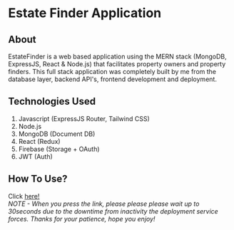 # Estate Finder Application

## About
EstateFinder is a web based application using the MERN stack (MongoDB, ExpressJS, React & Node.js) that facilitates property owners and property finders. This full stack application was completely built by me from the database layer, backend API's, frontend development and deployment. 

## Technologies Used
1. Javascript (ExpressJS Router, Tailwind CSS)
2. Node.js
3. MongoDB (Document DB)
4. React (Redux)
5. Firebase (Storage + OAuth)
6. JWT (Auth)

## How To Use?
Click [here!](https://estatefinder.onrender.com/)\
<em>NOTE - When you press the link, please please please wait up to 30seconds due to the downtime from inactivity the deployment service forces. Thanks for your patience, hope you enjoy!</em>
